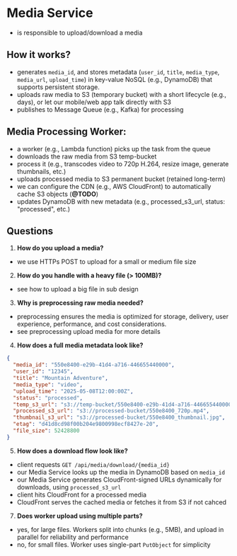 # Media Service
- is responsible to upload/download a media

## How it works?
- generates `media_id`, and stores metadata (`user_id`, `title`, `media_type`, `media_url`, `upload_time`) in key-value NoSQL (e.g., DynamoDB) that supports persistent storage.
- uploads raw media to S3 (temporary bucket) with a short lifecycle (e.g., days), or let our mobile/web app talk directly with S3
- publishes to Message Queue (e.g., Kafka) for processing 

## Media Processing Worker:
- a worker (e.g., Lambda function) picks up the task from the queue
- downloads the raw media from S3 temp-bucket
- process it (e.g., transcodes video to 720p H.264, resize image, generate thumbnails, etc.)
- uploads processed media to S3 permanent bucket (retained long-term)
- we can configure the CDN (e.g., AWS CloudFront) to automatically cache S3 objects (**@TODO**)
- updates DynamoDB with new metadata (e.g., processed_s3_url, status: "processed", etc.)

## Questions

1. **How do you upload a media?**
- we use HTTPs POST to upload for a small or medium file size
2. **How do you handle with a heavy file (> 100MB)?**
- see how to upload a big file in sub design
3. **Why is preprocessing raw media needed?**
- preprocessing ensures the media is optimized for storage, delivery, user experience, performance, and cost considerations.
- see preprocessing upload media for more details
4. **How does a full media metadata look like?**
```json
{
  "media_id": "550e8400-e29b-41d4-a716-446655440000",
  "user_id": "12345",
  "title": "Mountain Adventure",
  "media_type": "video",
  "upload_time": "2025-05-08T12:00:00Z",
  "status": "processed",
  "temp_s3_url": "s3://temp-bucket/550e8400-e29b-41d4-a716-446655440000.mp4",
  "processed_s3_url": "s3://processed-bucket/550e8400_720p.mp4",
  "thumbnail_s3_url": "s3://processed-bucket/550e8400_thumbnail.jpg",
  "etag": "d41d8cd98f00b204e9800998ecf8427e-20",
  "file_size": 52428800
}
```
5. **How does a download flow look like?**
- client requests `GET /api/media/download/{media_id}`
- our Media Service looks up the media in DynamoDB based on `media_id`
- our Media Service generates CloudFront-signed URLs dynamically for downloads, using `processed_s3_url`
- client hits CloudFront for a processed media
- CloudFront serves the cached media or fetches it from S3 if not cahced
  
7. **Does worker upload using multiple parts?**
- yes, for large files. Workers split into chunks (e.g., 5MB), and upload in parallel for reliability and performance
- no, for small files. Worker uses single-part `PutObject` for simplicity
